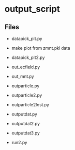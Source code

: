 # output_script

## Files 

- datapick_plt.py
 - make plot from zmnt.pkl data

- datapick_plt2.py

- out_ecfield.py

- out_mnt.py

- outparticle.py

- outparticle2.py

- outparticle2lost.py

- outputdat.py

- outputdat2.py

- outputdat3.py

- run2.py
